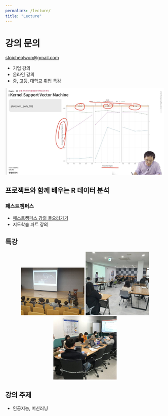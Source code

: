 ```yaml
---
permalink: /lecture/
title: "Lecture"
---
```


# 강의 문의    

stoicheolwon@gmail.com

* 기업 강의 
* 온라인 강의
* 중, 고등, 대학교 취업 특강 

<center><img src="/assets/images/profile/r_lecture02.JPG" width="500"></center> 

## 프로젝트와 함께 배우는 R 데이터 분석
### 패스트캠퍼스

* [패스트캠퍼스 강의 들으러가기](https://www.fastcampus.co.kr/data_online_rdata)
* 지도학습 파트 강의


## 특강

<center><img src="/assets/images/profile/special_lecture01.jpg" width="200" /> <img src="/assets/images/profile/special_lecture02.jpg" width="200" /> <img src="/assets/images/profile/company_lecture01.jpg" width="200" /></center> 


## 강의 주제

* 인공지능, 머신러닝

